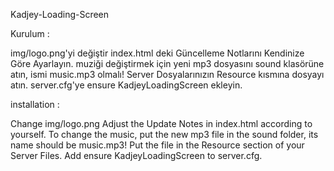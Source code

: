 
Kadjey-Loading-Screen

Kurulum :

img/logo.png'yi değiştir
index.html deki Güncelleme Notlarını Kendinize Göre Ayarlayın.
muziği değiştirmek için yeni mp3 dosyasını sound klasörüne atın, ismi music.mp3 olmalı!
Server Dosyalarınızın Resource kısmına dosyayı atın.
server.cfg'ye ensure KadjeyLoadingScreen ekleyin.

installation :

Change img/logo.png
Adjust the Update Notes in index.html according to yourself.
To change the music, put the new mp3 file in the sound folder, its name should be music.mp3!
Put the file in the Resource section of your Server Files.
Add ensure KadjeyLoadingScreen to server.cfg.
